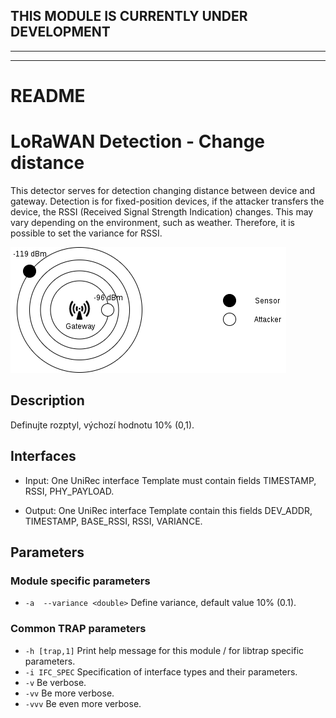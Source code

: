 ## THIS MODULE IS CURRENTLY UNDER DEVELOPMENT
---

---
# README
# LoRaWAN Detection - Change distance
This detector serves for detection changing distance between device and gateway. Detection is for fixed-position devices, if the attacker transfers the device, the RSSI (Received Signal Strength Indication) changes. This may vary depending on the environment, such as weather. Therefore, it is possible to set the variance for RSSI.

![alt text](https://github.com/gre0071/lora_detector_change_distance/blob/master/change_distance.png)

## Description
Definujte rozptyl, výchozí hodnotu 10% (0,1).
## Interfaces
- Input: One UniRec interface
Template must contain fields TIMESTAMP, RSSI, PHY_PAYLOAD.

- Output: One UniRec interface
Template contain this fields DEV_ADDR, TIMESTAMP, BASE_RSSI, RSSI, VARIANCE.
  
## Parameters
### Module specific parameters
- `-a  --variance <double>`         Define variance, default value 10% (0.1).

### Common TRAP parameters
- `-h [trap,1]`      Print help message for this module / for libtrap specific parameters.
- `-i IFC_SPEC`      Specification of interface types and their parameters.
- `-v`               Be verbose.
- `-vv`              Be more verbose.
- `-vvv`             Be even more verbose.
